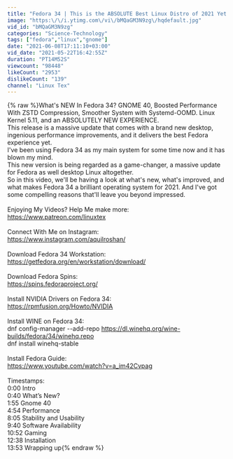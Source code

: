 ```yaml
---
title: "Fedora 34 | This is the ABSOLUTE Best Linux Distro of 2021 Yet (NEW RELEASE!)"
image: "https:\/\/i.ytimg.com\/vi\/bMQaGM3N9zg\/hqdefault.jpg"
vid_id: "bMQaGM3N9zg"
categories: "Science-Technology"
tags: ["fedora","linux","gnome"]
date: "2021-06-08T17:11:10+03:00"
vid_date: "2021-05-22T16:42:55Z"
duration: "PT14M52S"
viewcount: "98448"
likeCount: "2953"
dislikeCount: "139"
channel: "Linux Tex"
---
```

{% raw %}What's NEW In Fedora 34? GNOME 40, Boosted Performance With ZSTD Compression, Smoother System with Systemd-OOMD. Linux Kernel 5.11, and an ABSOLUTELY NEW EXPERIENCE.<br />This release is a massive update that comes with a brand new desktop, ingenious performance improvements, and it delivers the best Fedora experience yet.<br />I've been using Fedora 34 as my main system for some time now and it has blown my mind.<br />This new version is being regarded as a game-changer, a massive update for Fedora as well desktop Linux altogether.<br />So in this video, we'll be having a look at what's new, what's improved, and what makes Fedora 34 a brilliant operating system for 2021. And I've got some compelling reasons that'll leave you beyond impressed.<br /><br />Enjoying My Videos? Help Me make more:<br /><a rel="nofollow" target="blank" href="https://www.patreon.com/linuxtex">https://www.patreon.com/linuxtex</a><br /><br />Connect With Me on Instagram:<br /><a rel="nofollow" target="blank" href="https://www.instagram.com/aquilroshan/">https://www.instagram.com/aquilroshan/</a><br /><br />Download Fedora 34 Workstation:<br /><a rel="nofollow" target="blank" href="https://getfedora.org/en/workstation/download/">https://getfedora.org/en/workstation/download/</a><br /><br />Download Fedora Spins:<br /><a rel="nofollow" target="blank" href="https://spins.fedoraproject.org/">https://spins.fedoraproject.org/</a><br /><br />Install NVIDIA Drivers on Fedora 34:<br /><a rel="nofollow" target="blank" href="https://rpmfusion.org/Howto/NVIDIA">https://rpmfusion.org/Howto/NVIDIA</a><br /><br />Install WINE on Fedora 34:<br />dnf config-manager --add-repo <a rel="nofollow" target="blank" href="https://dl.winehq.org/wine-builds/fedora/34/winehq.repo">https://dl.winehq.org/wine-builds/fedora/34/winehq.repo</a><br />dnf install winehq-stable<br /><br />Install Fedora Guide:<br /><a rel="nofollow" target="blank" href="https://www.youtube.com/watch?v=a_im42Cvpag">https://www.youtube.com/watch?v=a_im42Cvpag</a><br /><br />Timestamps:<br />0:00 Intro<br />0:40 What’s New?<br />1:55 Gnome 40<br />4:54 Performance<br />8:05 Stability and Usability<br />9:40 Software Availability <br />10:52 Gaming<br />12:38 Installation<br />13:53 Wrapping up{% endraw %}
